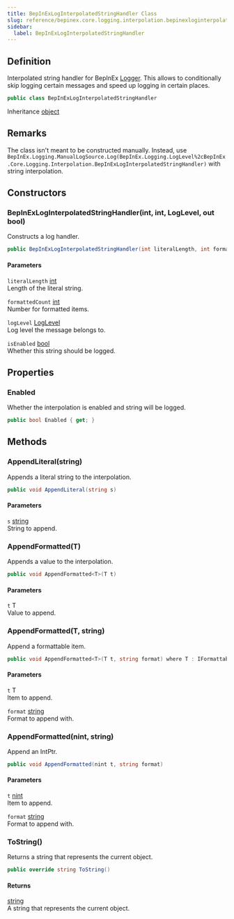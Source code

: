 ```yaml
---
title: BepInExLogInterpolatedStringHandler Class
slug: reference/bepinex.core.logging.interpolation.bepinexloginterpolatedstringhandler
sidebar:
  label: BepInExLogInterpolatedStringHandler
---
```


## Definition

Interpolated string handler for BepInEx [Logger](../bepinex.logging.logger/). This allows to conditionally skip logging certain messages and speed up logging in certain places.

```csharp title="C#"
public class BepInExLogInterpolatedStringHandler
```

Inheritance [object](https://learn.microsoft.com/dotnet/api/system.object/)

## Remarks

The class isn't meant to be constructed manually. Instead, use `BepInEx.Logging.ManualLogSource.Log(BepInEx.Logging.LogLevel%2cBepInEx.Core.Logging.Interpolation.BepInExLogInterpolatedStringHandler)` with string interpolation.

## Constructors

### BepInExLogInterpolatedStringHandler(int, int, LogLevel, out bool)

Constructs a log handler.

```csharp title="C#"
public BepInExLogInterpolatedStringHandler(int literalLength, int formattedCount, LogLevel logLevel, out bool isEnabled)
```

#### Parameters

`literalLength` [int](https://learn.microsoft.com/dotnet/api/system.int32/)  
Length of the literal string.

`formattedCount` [int](https://learn.microsoft.com/dotnet/api/system.int32/)  
Number for formatted items.

`logLevel` [LogLevel](../bepinex.logging.loglevel/)  
Log level the message belongs to.

`isEnabled` [bool](https://learn.microsoft.com/dotnet/api/system.boolean/)  
Whether this string should be logged.

## Properties

### Enabled

Whether the interpolation is enabled and string will be logged.

```csharp title="C#"
public bool Enabled { get; }
```

## Methods

### AppendLiteral(string)

Appends a literal string to the interpolation.

```csharp title="C#"
public void AppendLiteral(string s)
```

#### Parameters

`s` [string](https://learn.microsoft.com/dotnet/api/system.string/)  
String to append.

### AppendFormatted<T>(T)

Appends a value to the interpolation.

```csharp title="C#"
public void AppendFormatted<T>(T t)
```

#### Parameters

`t` T  
Value to append.

### AppendFormatted<T>(T, string)

Append a formattable item.

```csharp title="C#"
public void AppendFormatted<T>(T t, string format) where T : IFormattable
```

#### Parameters

`t` T  
Item to append.

`format` [string](https://learn.microsoft.com/dotnet/api/system.string/)  
Format to append with.

### AppendFormatted(nint, string)

Append an IntPtr.

```csharp title="C#"
public void AppendFormatted(nint t, string format)
```

#### Parameters

`t` [nint](https://learn.microsoft.com/dotnet/api/system.intptr/)  
Item to append.

`format` [string](https://learn.microsoft.com/dotnet/api/system.string/)  
Format to append with.

### ToString()

Returns a string that represents the current object.

```csharp title="C#"
public override string ToString()
```

#### Returns

[string](https://learn.microsoft.com/dotnet/api/system.string/)  
A string that represents the current object.

